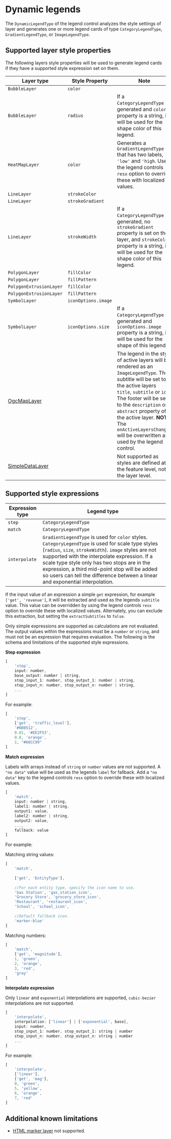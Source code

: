 # Dynamic legends

The `DynamicLegendType` of the legend control analyzes the style settings of layer and generates one or more legend cards of type `CategoryLegendType`, `GradientLegendType`, or `ImageLegendType`.

## Supported layer style properties

The following layers style properties will be used to generate legend cards if they have a supported style expression set on them.

| Layer type | Style Property | Note |
|------------|----------------|------|
| `BubbleLayer` | `color` | |
| `BubbleLayer` | `radius` | If a `CategoryLegendType` is generated and `color` property is a string, it will be used for the shape color of this legend. |
| `HeatMapLayer` | `color` | Generates a `GradientLegendType` that has two labels, `'low'` and `'high`. Use the legend controls `resx` option to override these with localized values. |
| `LineLayer` | `strokeColor` | |
| `LineLayer` | `strokeGradient` | |
| `LineLayer` | `strokeWidth` | If a `CategoryLegendType` is generated, no `strokeGradient` property is set on the layer, and `strokeColor` property is a string, it will be used for the shape color of this legend. |
| `PolygonLayer` | `fillColor` | |
| `PolygonLayer` | `fillPattern` | |
| `PolygonExtrusionLayer` | `fillColor` | |
| `PolygonExtrusionLayer` | `fillPattern` | |
| `SymbolLayer` | `iconOptions.image` | |
| `SymbolLayer` | `iconOptions.size` | If a `CategoryLegendType` is generated and `iconOptions.image` property is a string, it will be used for the shape of this legend. |
| [OgcMapLayer](https://docs.microsoft.com/en-us/azure/azure-maps/spatial-io-add-ogc-map-layer) | | The legend in the style of active layers will be rendered as an `ImageLegendType`. The subtitle will be set to the active layers `title`, `subtitle` or `id`. The footer will be set to the `description` or `abstract` property of the active layer. **NOTE** The `onActiveLayersChanged` will be overwritten and used by the legend control. |
| [SimpleDataLayer](https://docs.microsoft.com/en-us/azure/azure-maps/spatial-io-add-simple-data-layer) | | Not supported as styles are defined at the feature level, not the layer level. |

## Supported style expressions

| Expression type | Legend type |
|-----------------|-------------|
| `step`          | `CategoryLegendType`  |
| `match`         | `CategoryLegendType`  |
| `interpolate`   | `GradientLegendType` is used for `color` styles. `CategoryLegendType` is used for scale type styles (`radius`, `size`, `strokeWidth`). `image` styles are not supported with the interpolate expression. If a scale type style only has two stops are in the expression, a third mid-point stop will be added so users can tell the difference between a linear and exponential interpolation. |

If the input value of an expression a simple `get` expression, for example `['get', 'revenue']`, it will be extracted and used as the legends `subtitle` value. This value can be overridden by using the legend controls `resx` option to override these with localized values. Alternately, you can exclude this extraction, but setting the `extractSubtitles` to `false`.

Only simple expressions are supported as calculations are not evaluated. The output values within the expressions must be a `number` or `string`, and must not be an expression that requires evaluation. The following is the schema and limitations of the supported style expressions.

**Step expression**

```javascript
[
    'step',
    input: number,
    base_output: number | string,
    stop_input_1: number, stop_output_1: number | string,
    stop_input_n: number, stop_output_n: number | string, 
    ...
]
```

For example:

```javascript
[
    'step',
    ['get', 'traffic_level'],
    '#6B0512', 
    0.01, '#EE2F53',
    0.8, 'orange',
    1, "#66CC99"
]
```

**Match expression**

Labels with arrays instead of `string` or `number` values are not supported. A `"no data"` value will be used as the legends `label` for fallback. Add a `"no data"` key to the legend controls `resx` option to override these with localized values.

```javascript
[
    'match',
    input: number | string,
    label1: number | string, 
    output1: value,
    label2: number | string, 
    output2: value,
    ...,
    fallback: value
]         
```

For example:

Matching string values:

```javascript
[
    'match',
    
    ['get', 'EntityType'],
    
    //For each entity type, specify the icon name to use.
    'Gas Station', 'gas_station_icon',
    'Grocery Store', 'grocery_store_icon',
    'Restaurant', 'restaurant_icon',
    'School', 'school_icon',
    
    //Default fallback icon.
    'marker-blue'
]
```

Matching numbers:

```javascript
[
    'match',
    ['get', 'magnitude'],
    1, 'green',    
    2, 'orange',
    3, 'red',
    'gray'
]
```

**Interpolate expression**

Only `linear` and `exponential` interpolations are supported, `cubic-bezier` interpolations are not supported.

```javascript
[
    'interpolate',
    interpolation: ['linear'] | ['exponential', base],
    input: number,
    stop_input_1: number, stop_output_1: string | number
    stop_input_n: number, stop_output_n: string | number 
    ...
]
```

For example:

```javascript
[
    'interpolate',
    ['linear'],
    ['get', 'mag'],
    0, 'green',
    5, 'yellow',
    6, 'orange',
    7, 'red'
]
```

## Additional known limitations

- [HTML marker layer](https://github.com/Azure-Samples/azure-maps-html-marker-layer) not supported.
